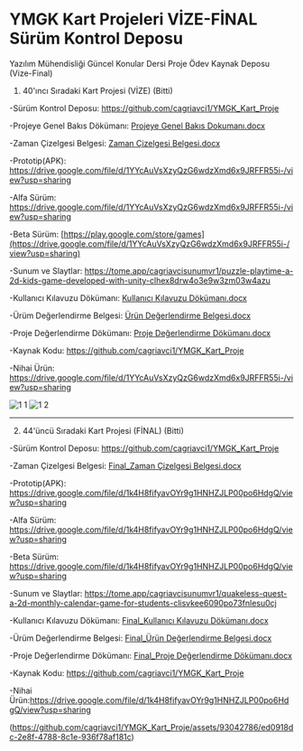 # YMGK Kart Projeleri VİZE-FİNAL Sürüm Kontrol Deposu
Yazılım Mühendisliği Güncel Konular Dersi Proje Ödev Kaynak Deposu (Vize-Final)
1) 40'ıncı Sıradaki Kart Projesi (VİZE) (Bitti)

-Sürüm Kontrol Deposu: https://github.com/cagriavci1/YMGK_Kart_Proje

-Projeye Genel Bakıs Dökümanı: [Projeye Genel Bakıs Dokumanı.docx](https://github.com/cagriavci1/YMGK_Kart_Proje/files/11421826/Projeye.Genel.Bakis.Dokumani.docx)

-Zaman Çizelgesi Belgesi: [Zaman Çizelgesi Belgesi.docx](https://github.com/cagriavci1/YMGK_Kart_Proje/files/11421825/Zaman.Cizelgesi.Belgesi.docx)

-Prototip(APK): https://drive.google.com/file/d/1YYcAuVsXzyQzG6wdzXmd6x9JRFFR55i-/view?usp=sharing

-Alfa Sürüm: https://drive.google.com/file/d/1YYcAuVsXzyQzG6wdzXmd6x9JRFFR55i-/view?usp=sharing

-Beta Sürüm: [https://play.google.com/store/games](https://drive.google.com/file/d/1YYcAuVsXzyQzG6wdzXmd6x9JRFFR55i-/view?usp=sharing)

-Sunum ve Slaytlar: https://tome.app/cagriavcisunumvr1/puzzle-playtime-a-2d-kids-game-developed-with-unity-clhex8drw4o3e9w3zm03w4azu

-Kullanıcı Kılavuzu Dökümanı: [Kullanıcı Kılavuzu Dökümanı.docx](https://github.com/cagriavci1/YMGK_Kart_Proje/files/11421823/Kullanici.Kilavuzu.Dokumani.docx)


-Ürüm Değerlendirme Belgesi: [Ürün Değerlendirme Belgesi.docx](https://github.com/cagriavci1/YMGK_Kart_Proje/files/11421821/Urun.Degerlendirme.Belgesi.docx)


-Proje Değerlendirme Dökümanı: [Proje Değerlendirme Dökümanı.docx](https://github.com/cagriavci1/YMGK_Kart_Proje/files/11421844/Proje.Degerlendirme.Dokumani.docx)


-Kaynak Kodu: https://github.com/cagriavci1/YMGK_Kart_Proje

-Nihai Ürün: https://drive.google.com/file/d/1YYcAuVsXzyQzG6wdzXmd6x9JRFFR55i-/view?usp=sharing

![1 1](https://user-images.githubusercontent.com/93042786/236837494-5389765b-41b5-4b3a-9269-65757dcdad8c.jpg)
![1 2](https://user-images.githubusercontent.com/93042786/236837504-73a48b34-dfc8-4471-9e60-c6cbd714c4c1.jpg)

-----------------------------------------------------------------------------------------------------------------------------------------------------------

2) 44'üncü Sıradaki Kart Projesi (FİNAL) (Bitti)

-Sürüm Kontrol Deposu: https://github.com/cagriavci1/YMGK_Kart_Proje


-Zaman Çizelgesi Belgesi: [Final_Zaman Çizelgesi Belgesi.docx](https://github.com/cagriavci1/YMGK_Kart_Proje/files/11723476/Final_Zaman.Cizelgesi.Belgesi.docx)


-Prototip(APK): https://drive.google.com/file/d/1k4H8fifyavOYr9g1HNHZJLP00po6HdgQ/view?usp=sharing

-Alfa Sürüm: https://drive.google.com/file/d/1k4H8fifyavOYr9g1HNHZJLP00po6HdgQ/view?usp=sharing

-Beta Sürüm: https://drive.google.com/file/d/1k4H8fifyavOYr9g1HNHZJLP00po6HdgQ/view?usp=sharing

-Sunum ve Slaytlar: https://tome.app/cagriavcisunumvr1/quakeless-quest-a-2d-monthly-calendar-game-for-students-clisvkee6090po73fnlesu0cj

-Kullanıcı Kılavuzu Dökümanı: [Final_Kullanıcı Kılavuzu Dökümanı.docx](https://github.com/cagriavci1/YMGK_Kart_Proje/files/11723481/Final_Kullanici.Kilavuzu.Dokumani.docx)



-Ürüm Değerlendirme Belgesi: [Final_Ürün Değerlendirme Belgesi.docx](https://github.com/cagriavci1/YMGK_Kart_Proje/files/11723482/Final_Urun.Degerlendirme.Belgesi.docx)



-Proje Değerlendirme Dökümanı: [Final_Proje Değerlendirme Dökümanı.docx](https://github.com/cagriavci1/YMGK_Kart_Proje/files/11723483/Final_Proje.Degerlendirme.Dokumani.docx)



-Kaynak Kodu: https://github.com/cagriavci1/YMGK_Kart_Proje

-Nihai Ürün:https://drive.google.com/file/d/1k4H8fifyavOYr9g1HNHZJLP00po6HdgQ/view?usp=sharing

(https://github.com/cagriavci1/YMGK_Kart_Proje/assets/93042786/ed0918dc-2e8f-4788-8c1e-936f78af181c)


